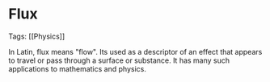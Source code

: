 # Flux
Tags: [[Physics]]

In Latin, flux means "flow". Its used as a descriptor of an effect that appears to travel or pass through a surface or substance. It has many such applications to mathematics and physics. 


